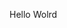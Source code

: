 Hello Wolrd




























































































































































































































































































































































































































































































































































































































































































































































































































































































































































































































































































































































































































































































































































































































































































































































































































































































































































































































































































































































































































































































































































































































































































































































































































































































































































































































































































































































































